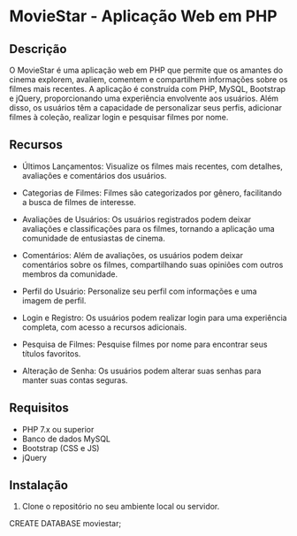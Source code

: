 # MovieStar - Aplicação Web em PHP

## Descrição

<p>O MovieStar é uma aplicação web em PHP que permite que os amantes do cinema explorem, avaliem, comentem e compartilhem informações sobre os filmes mais recentes.
A aplicação é construída com PHP, MySQL, Bootstrap e jQuery, proporcionando uma experiência envolvente aos usuários. Além disso,
os usuários têm a capacidade de personalizar seus perfis, adicionar filmes à coleção, realizar login e pesquisar filmes por nome.</p>

## Recursos

* Últimos Lançamentos: Visualize os filmes mais recentes, com detalhes, avaliações e comentários dos usuários.

* Categorias de Filmes: Filmes são categorizados por gênero, facilitando a busca de filmes de interesse.

* Avaliações de Usuários: Os usuários registrados podem deixar avaliações e classificações para os filmes, tornando a aplicação uma comunidade de entusiastas de cinema.

* Comentários: Além de avaliações, os usuários podem deixar comentários sobre os filmes, compartilhando suas opiniões com outros membros da comunidade.

* Perfil do Usuário: Personalize seu perfil com informações e uma imagem de perfil.

* Login e Registro: Os usuários podem realizar login para uma experiência completa, com acesso a recursos adicionais.

* Pesquisa de Filmes: Pesquise filmes por nome para encontrar seus títulos favoritos.

* Alteração de Senha: Os usuários podem alterar suas senhas para manter suas contas seguras.

## Requisitos

* PHP 7.x ou superior
* Banco de dados MySQL
* Bootstrap (CSS e JS)
* jQuery

## Instalação
 1. Clone o repositório no seu ambiente local ou servidor.

CREATE DATABASE moviestar;



